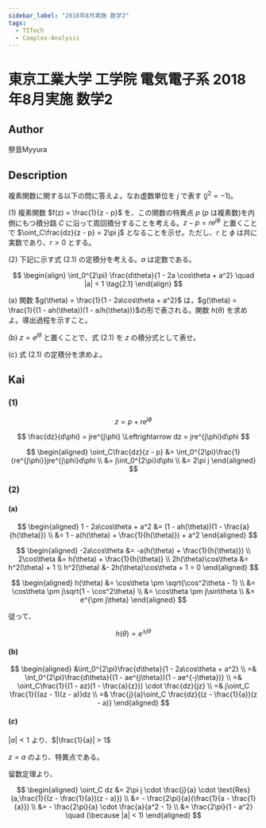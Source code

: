 ```yaml
---
sidebar_label: "2018年8月実施 数学2"
tags:
  - TITech
  - Complex-Analysis
---
```

# 東京工業大学 工学院 電気電子系 2018年8月実施 数学2

## **Author**
祭音Myyura

## **Description**
複素関数に関する以下の問に答えよ。なお虚数単位を $j$ で表す $(j^2 = -1)$。

(1) 複素関数 $f(z) = \frac{1}{z - p}$ を、この関数の特異点 
$p$ ($p$ は複素数)を内側にもつ積分路 $C$ に沿って周回積分することを考える。$z - p = re^{j\phi}$ と置くことで $\oint_C\frac{dz}{z - p} = 2\pi j$ となることを示せ。ただし、$r$ と $\phi$ は共に実数であり、$r > 0$ とする。

(2) 下記に示す式 $(2.1)$ の定積分を考える。$a$ は定数である。

$$
\begin{align}
\int_0^{2\pi} \frac{d\theta}{1 - 2a \cos\theta + a^2} \quad |a| < 1 \tag{2.1}
\end{align}
$$

(a) 関数 $g(\theta) = \frac{1}{1 - 2a\cos\theta + a^2}$ は，$g(\theta) = \frac{1}{(1 - ah(\theta))(1 - a/h(\theta))}$の形で表される。関数 $h(\theta)$ を求めよ。導出過程を示すこと。

(b) $z = e^{j\theta}$ と置くことで、式 $(2.1)$ を $z$ の積分式として表せ。

($c$) 式 $(2.1)$ の定積分を求めよ。


## **Kai** 
### (1)

$$
z = p + re^{j\phi}
$$

$$
\frac{dz}{d\phi} = jre^{j\phi} \Leftrightarrow dz = jre^{j\phi}d\phi
$$

$$
\begin{aligned}
\oint_C\frac{dz}{z - p} &= \int_0^{2\pi}\frac{1}{re^{j\phi}}jre^{j\phi}d\phi \\
&= j\int_0^{2\pi}d\phi \\
&= 2\pi j
\end{aligned}
$$

### (2)
#### (a)

$$
\begin{aligned}
1 - 2a\cos\theta + a^2 &= (1 - ah(\theta))(1 - \frac{a}{h(\theta)}) \\
&= 1 - a(h(\theta) + \frac{1}{h(\theta)}) + a^2
\end{aligned}
$$

$$
\begin{aligned}
-2a\cos\theta &= -a(h(\theta) + \frac{1}{h(\theta)}) \\
2\cos\theta &= h(\theta) + \frac{1}{h(\theta)} \\
2h(\theta)\cos\theta &= h^2(\theta) + 1 \\
h^2(\theta) &- 2h(\theta)\cos\theta + 1 = 0
\end{aligned}
$$

$$
\begin{aligned}
h(\theta) &= \cos\theta \pm \sqrt{\cos^2\theta - 1} \\
&= \cos\theta \pm j\sqrt{1 - \cos^2\theta} \\
&= \cos\theta \pm j\sin\theta \\
&= e^{\pm j\theta}
\end{aligned}
$$

従って、

$$
h(\theta) = e^{\pm j\theta}
$$

#### (b)

$$
\begin{aligned}
&\int_0^{2\pi}\frac{d\theta}{1 - 2a\cos\theta + a^2} \\
=& \int_0^{2\pi}\frac{d\theta}{(1 - ae^{j\theta})(1 - ae^{-j\theta})} \\
=& \oint_C\frac{1}{(1 - az)(1 - \frac{a}{z})} \cdot \frac{dz}{jz} \\
=& j\oint_C \frac{1}{(az - 1)(z - a)}dz \\
=& \frac{j}{a}\oint_C \frac{dz}{(z - \frac{1}{a})(z - a)}
\end{aligned}
$$

#### ($c$)
$|a| < 1$ より、$|\frac{1}{a}| > 1$

$z = a$ のより、特異点である。

留数定理より、

$$
\begin{aligned}
\oint_C dz &= 2\pi j \cdot \frac{j}{a} \cdot \text{Res}(a,\frac{1}{(z - \frac{1}{a})(z - a)}) \\
&= - \frac{2\pi}{a}(\frac{1}{a - \frac{1}{a}}) \\
&= - \frac{2\pi}{a} \cdot \frac{a}{a^2 - 1} \\
&= \frac{2\pi}{1 - a^2} \quad (\because |a| < 1)
\end{aligned}
$$